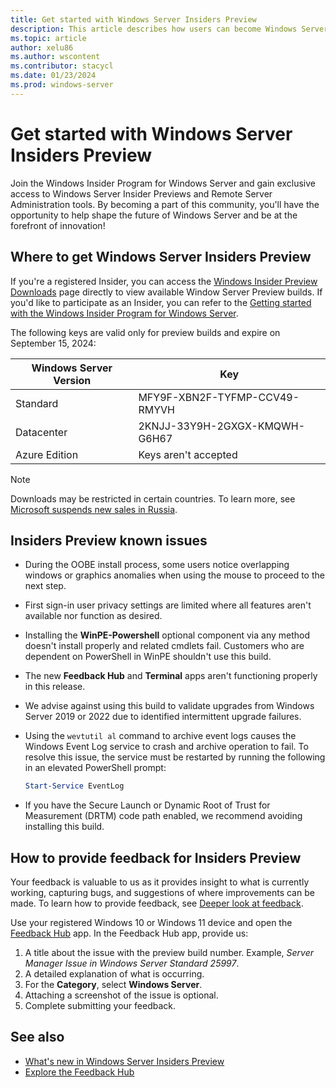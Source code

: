 ```yaml
---
title: Get started with Windows Server Insiders Preview
description: This article describes how users can become Windows Server Insiders members and test Windows Server Insiders Preview release builds.
ms.topic: article
author: xelu86
ms.author: wscontent
ms.contributor: stacycl
ms.date: 01/23/2024
ms.prod: windows-server
---
```


# Get started with Windows Server Insiders Preview

Join the Windows Insider Program for Windows Server and gain exclusive access to Windows Server Insider Previews and Remote Server Administration tools. By becoming a part of this community, you'll have the opportunity to help shape the future of Windows Server and be at the forefront of innovation!

## Where to get Windows Server Insiders Preview

If you're a registered Insider, you can access the [Windows Insider Preview Downloads](https://www.microsoft.com/en-us/software-download/windowsinsiderpreviewserver) page directly to view available Window Server Preview builds. If you'd like to participate as an Insider, you can refer to the [Getting started with the Windows Insider Program for Windows Server](https://www.microsoft.com/windowsinsider/for-business-getting-started-server).

The following keys are valid only for preview builds and expire on September 15, 2024:

|Windows Server Version|Key|
|-|-|
|Standard|MFY9F-XBN2F-TYFMP-CCV49-RMYVH|
|Datacenter|2KNJJ-33Y9H-2GXGX-KMQWH-G6H67|
|Azure Edition|Keys aren't accepted|

> [!NOTE]
> Downloads may be restricted in certain countries. To learn more, see [Microsoft suspends new sales in Russia](https://blogs.microsoft.com/on-the-issues/2022/03/04/microsoft-suspends-russia-sales-ukraine-conflict/).

## Insiders Preview known issues

- During the OOBE install process, some users notice overlapping windows or graphics anomalies when using the mouse to proceed to the next step.

- First sign-in user privacy settings are limited where all features aren't available nor function as desired.

- Installing the **WinPE-Powershell** optional component via any method doesn't install properly and related cmdlets fail. Customers who are dependent on PowerShell in WinPE shouldn't use this build.

- The new **Feedback Hub** and **Terminal** apps aren't functioning properly in this release.

- We advise against using this build to validate upgrades from Windows Server 2019 or 2022 due to identified intermittent upgrade failures.

- Using the `wevtutil al` command to archive event logs causes the Windows Event Log service to crash and archive operation to fail. To resolve this issue, the service must be restarted by running the following in an elevated PowerShell prompt:

  ```powershell
  Start-Service EventLog
  ```

- If you have the Secure Launch or Dynamic Root of Trust for Measurement (DRTM) code path enabled, we recommend avoiding installing this build.

## How to provide feedback for Insiders Preview

Your feedback is valuable to us as it provides insight to what is currently working, capturing bugs, and suggestions of where improvements can be made. To learn how to provide feedback, see [Deeper look at feedback](/windows-insider/feedback).

Use your registered Windows 10 or Windows 11 device and open the [Feedback Hub](https://aka.ms/WIPFeedbackHub) app. In the Feedback Hub app, provide us:

1. A title about the issue with the preview build number. Example, _Server Manager Issue in Windows Server Standard 25997_.
1. A detailed explanation of what is occurring.
1. For the **Category**, select **Windows Server**.
1. Attaching a screenshot of the issue is optional.
1. Complete submitting your feedback.

## See also

- [What's new in Windows Server Insiders Preview](whats-new-windows-server-insiders-preview.md)
- [Explore the Feedback Hub](/windows-insider/feedback-hub/feedback-hub-app)
